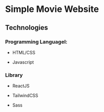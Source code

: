 # Simple Movie Website

## Technologies
### Programming Languagel:

- HTML/CSS

- Javascript

### Library

- ReactJS

- TailwindCSS

- Sass
